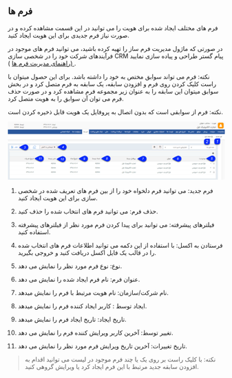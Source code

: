 ﻿## فرم ها

فرم های مختلف ایجاد شده برای هویت را می توانید در این قسمت مشاهده کرده و در صورت نیاز فرم جدیدی برای این هویت ایجاد کنید.

در صورتی که ماژول مدیریت فرم ساز را تهیه کرده باشید، می توانید فرم های موجود در فرآیندهای شرکت خود را در شخصی سازی CRM پیام گستر طراحی و پیاده سازی نمایید .[ (راهنمای مدیریت فرم ها](https://github.com/1stco/PayamGostarDocs/blob/master/help%202.5.4/Settings/Personalization-crm/Form-management/Form-management.md) )

نکته: فرم می تواند سوابق مختص به خود را داشته باشد. برای این حصول میتوان با راست کلیک کردن روی فرم و افزودن سابقه، یک سابقه به فرم متصل کرد و  در بخش سوابق میتوان این سابقه را به عنوان زیر مجموعه فرم مشاهده کرد و در صورت حذف فرم می توان آن سوابق را به هویت متصل کرد.

نکته: فرم از سوابقی است که بدون اتصال به پروفایل یک هویت قابل ذخیره کردن است.

![](Bank-forms.png)

1. فرم جدید: می توانید فرم دلخواه خود را از بین فرم های تعریف شده در شخصی سازی برای این هویت ایجاد کنید.

2. حذف فرم: می توانید فرم های انتخاب شده را حذف کنید.

3.  فیلترهای پیشرفته: می توانید برای پیدا کردن فرم مورد نظر از فیلترهای پیشرفته استفاده کنید.

4. فرستادن به اکسل: با استفاده از این دکمه می توانید اطلاعات  فرم های انتخاب شده را در قالب یک فایل اکسل دریافت کنید و خروجی بگیرید.

5. نوع: نوع فرم مورد نظر را نمایش می دهد.

6. عنوان فرم: نام فرم ایجاد شده را نمایش می دهد.

7. نام شرکت/سازمان: نام  هویت مرتبط با فرم را نمایش میدهد.

8. ایجاد توسط : کاربر ایجاد کننده فرم را نمایش میدهد.

9. تاریخ ایجاد: تاریخ ایجاد فرم را نمایش میدهد.

10. تغییر توسط: آخرین کاربر ویرایش کننده فرم را نمایش می دهد.

11. تاریخ تغییرات: آخرین تاریخ ویرایش فرم مورد نظر را نمایش می دهد.


> نکته:   با کلیک راست بر روی یک یا چند فرم موجود در لیست می توانید اقدام به افزودن سابقه جدید مرتبط با این فرم ایجاد کرد یا ویرایش گروهی کنید.

